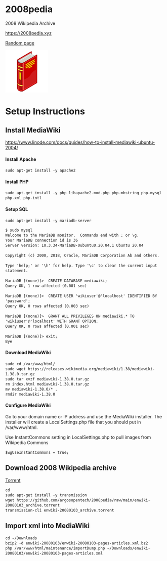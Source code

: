 # 2008pedia
2008 Wikipedia Archive

https://2008pedia.xyz

[Random page](https://2008pedia.xyz/index.php/Special:Random)

![2008pedia logo](2008pedia.png)

# Setup Instructions
## Install MediaWiki
https://www.linode.com/docs/guides/how-to-install-mediawiki-ubuntu-2004/

#### Install Apache
```
sudo apt-get install -y apache2
```

#### Install PHP
```
sudo apt-get install -y php libapache2-mod-php php-mbstring php-mysql php-xml php-intl
```

#### Setup SQL
```
sudo apt-get install -y mariadb-server
```

```
$ sudo mysql
Welcome to the MariaDB monitor.  Commands end with ; or \g.
Your MariaDB connection id is 36
Server version: 10.3.34-MariaDB-0ubuntu0.20.04.1 Ubuntu 20.04

Copyright (c) 2000, 2018, Oracle, MariaDB Corporation Ab and others.

Type 'help;' or '\h' for help. Type '\c' to clear the current input statement.

MariaDB [(none)]>  CREATE DATABASE mediawiki;
Query OK, 1 row affected (0.001 sec)

MariaDB [(none)]>  CREATE USER 'wikiuser'@'localhost' IDENTIFIED BY 'password';
Query OK, 0 rows affected (0.003 sec)

MariaDB [(none)]>  GRANT ALL PRIVILEGES ON mediawiki.* TO 'wikiuser'@'localhost' WITH GRANT OPTION;
Query OK, 0 rows affected (0.001 sec)

MariaDB [(none)]> exit;
Bye

```

#### Download MediaWiki
```
sudo cd /var/www/html/
sudo wget https://releases.wikimedia.org/mediawiki/1.38/mediawiki-1.38.0.tar.gz
sudo tar xvzf mediawiki-1.38.0.tar.gz
rm index.html mediawiki-1.38.0.tar.gz
mv mediawiki-1.38.0/* .
rmdir mediawiki-1.38.0

```

#### Configure MediaWiki
Go to your domain name or IP address and use the MediaWiki installer. The installer will create a LocalSettings.php file that you should put in /var/www/html.


Use InstantCommons setting in LocalSettings.php to pull images from Wikipedia Commons
```
$wgUseInstantCommons = true;
```


## Download 2008 Wikipedia archive
[Torrent](enwiki-20080103_archive.torrent)
```
cd
sudo apt-get install -y transmission
wget https://github.com/argosopentech/2008pedia/raw/main/enwiki-20080103_archive.torrent
transmission-cli enwiki-20080103_archive.torrent

```

## Import xml into MediaWiki

```
cd ~/Downloads
bzip2 -d enwiki-20080103/enwiki-20080103-pages-articles.xml.bz2
php /var/www/html/maintenance/importDump.php ~/Downloads/enwiki-20080103/enwiki-20080103-pages-articles.xml

```

